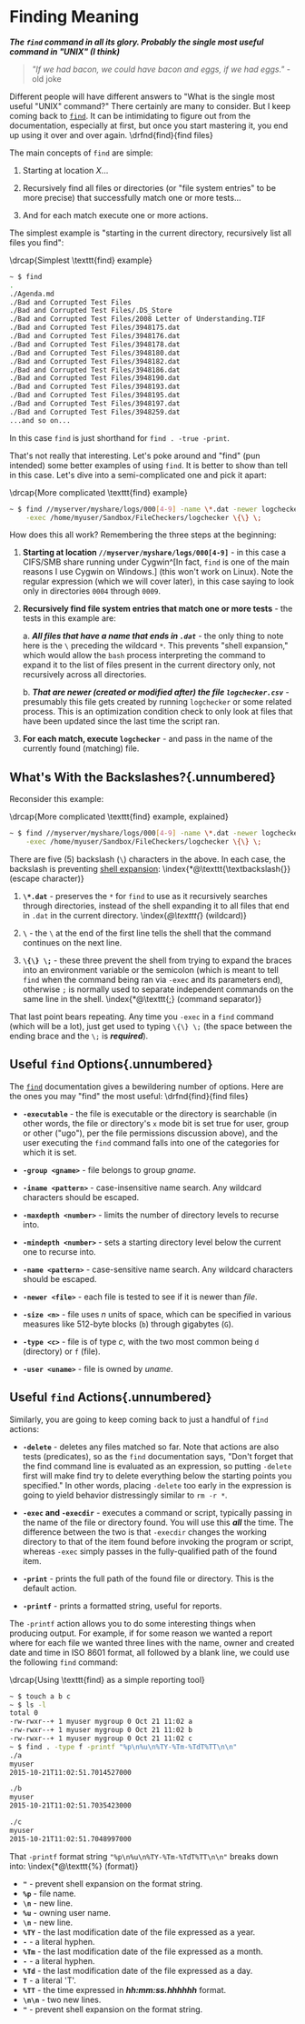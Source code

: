
# Finding Meaning

***The `find` command in all its glory. Probably the single most useful command in "UNIX" (I
think)***

> *"If we had bacon, we could have bacon and eggs, if we had eggs."* - old joke

Different people will have different answers to "What is the single most useful "UNIX" command?"
There certainly are many to consider. But I keep coming back to
[`find`](http://linux.die.net/man/1/find). It can be intimidating to figure out from the
documentation, especially at first, but once you start mastering it, you end up using it over and
over again.
\drfnd{find}{find files}

The main concepts of `find` are simple:

1. Starting at location *X*...

2. Recursively find all files or directories (or "file system entries" to be more precise) that
successfully match one or more tests...

3. And for each match execute one or more actions.

The simplest example is "starting in the current directory, recursively list all files you find":

\drcap{Simplest \texttt{find} example}
```bash
~ $ find
.
./Agenda.md
./Bad and Corrupted Test Files
./Bad and Corrupted Test Files/.DS_Store
./Bad and Corrupted Test Files/2008 Letter of Understanding.TIF
./Bad and Corrupted Test Files/3948175.dat
./Bad and Corrupted Test Files/3948176.dat
./Bad and Corrupted Test Files/3948178.dat
./Bad and Corrupted Test Files/3948180.dat
./Bad and Corrupted Test Files/3948182.dat
./Bad and Corrupted Test Files/3948186.dat
./Bad and Corrupted Test Files/3948190.dat
./Bad and Corrupted Test Files/3948193.dat
./Bad and Corrupted Test Files/3948195.dat
./Bad and Corrupted Test Files/3948197.dat
./Bad and Corrupted Test Files/3948259.dat
...and so on...
```

In this case `find` is just shorthand for `find . -true -print`.

That's not really that interesting. Let's poke around and "find" (pun intended) some better
examples of using `find`. It is better to show than tell in this case. Let's dive into a
semi-complicated one and pick it apart:

\drcap{More complicated \texttt{find} example}
```bash
~ $ find //myserver/myshare/logs/000[4-9] -name \*.dat -newer logchecker.csv \
    -exec /home/myuser/Sandbox/FileCheckers/logchecker \{\} \;
```

How does this all work? Remembering the three steps at the beginning:

1. **Starting at location `//myserver/myshare/logs/000[4-9]`** - in this case a CIFS/SMB share
running under Cygwin^[In fact, `find` is one of the main reasons I use Cygwin on Windows.] (this
won't work on Linux). Note the regular expression (which we will cover later), in this case saying
to look only in directories `0004` through `0009`.

2. **Recursively find file system entries that match one or more tests** - the tests in this
example are:

    a. ***All files that have a name that ends in `.dat`*** - the only thing to note here is the
    `\` preceding the wildcard `*`. This prevents "shell expansion," which would allow the `bash`
    process interpreting the command to expand it to the list of files present in the current
    directory only, not recursively across all directories.

    b. ***That are newer (created or modified after) the file `logchecker.csv`*** - presumably this
    file gets created by running `logchecker` or some related process. This is an optimization
    condition check to only look at files that have been updated since the last time the script ran.

3. **For each match, execute `logchecker`** - and pass in the name of the currently found (matching)
file.

## What's With the Backslashes?{.unnumbered}

Reconsider this example:

\drcap{More complicated \texttt{find} example, explained}
```bash
~ $ find //myserver/myshare/logs/000[4-9] -name \*.dat -newer logchecker.csv \
    -exec /home/myuser/Sandbox/FileCheckers/logchecker \{\} \;
```
          
There are five (5) backslash (`\`) characters in the above. In each case, the backslash is 
preventing [shell expansion](http://www.tldp.org/LDP/Bash-Beginners-Guide/html/sect_03_04.html):
\index{*@\texttt{\textbackslash{}} (escape character)}

1. **`\*.dat`** - preserves the `*` for `find` to use as it recursively searches through
directories, instead of the shell expanding it to all files that end in `.dat` in the current directory.
\index{*@\texttt{*} (wildcard)}

2. **`\`** - the `\` at the end of the first line tells the shell that the command continues on the
next line.

3. **`\{\} \;`** - these three prevent the shell from trying to expand the braces into an
environment variable or the semicolon (which is meant to tell `find` when the command being ran via
`-exec` and its parameters end), otherwise `;` is normally used to separate independent commands on
the same line in the shell.
\index{*@\texttt{;} (command separator)}

That last point bears repeating. Any time you `-exec` in a `find` command (which will be a lot),
just get used to typing `\{\} \;` (the space between the ending brace and the `\;` is
***required***).

## Useful `find` Options{.unnumbered}

The [`find`](http://linux.die.net/man/1/find) documentation gives a bewildering number of options.
Here are the ones you may "find" the most useful:
\drfnd{find}{find files}

* **`-executable`** - the file is executable or the directory is searchable (in other words, the
file or directory's `x` mode bit is set true for user, group or other ("ugo"), per the file
permissions discussion above), and the user executing the `find` command falls into one of the
categories for which it is set.

* **`-group <gname>`** - file belongs to group *gname*.

* **`-iname <pattern>`** - case-insensitive name search. Any wildcard characters should be escaped.

* **`-maxdepth <number>`** - limits the number of directory levels to recurse into.

* **`-mindepth <number>`** - sets a starting directory level below the current one to recurse into.

* **`-name <pattern>`** - case-sensitive name search. Any wildcard characters should be escaped.

* **`-newer <file>`** - each file is tested to see if it is newer than *file*.

* **`-size <n>`** - file uses *n* units of space, which can be specified in various measures like
512-byte blocks (`b`) through gigabytes (`G`).

* **`-type <c>`** - file is of type *c*, with the two most common being `d` (directory) or `f`
(file).

* **`-user <uname>`** - file is owned by *uname*.

## Useful `find` Actions{.unnumbered}

Similarly, you are going to keep coming back to just a handful of `find` actions:

* **`-delete`** - deletes any files matched so far. Note that actions are also tests (predicates),
so as the `find` documentation says, "Don't forget that the find command line is evaluated as an
expression, so putting `-delete` first will make find try to delete everything below the starting
points you specified." In other words, placing `-delete` too early in the expression is going to
yield behavior distressingly similar to `rm -r *`.

* **`-exec` and `-execdir`** - executes a command or script, typically passing in the name of the
file or directory found. You will use this ***all*** the time. The difference between the two is
that `-execdir` changes the working directory to that of the item found before invoking the program
or script, whereas `-exec` simply passes in the fully-qualified path of the found item.

* **`-print`** - prints the full path of the found file or directory. This is the default action.

* **`-printf`** - prints a formatted string, useful for reports.

The `-printf` action allows you to do some interesting things when producing output. For example,
if for some reason we wanted a report where for each file we wanted three lines with the name,
owner and created date and time in ISO 8601 format, all followed by a blank line, we could use the
following `find` command:

\drcap{Using \texttt{find} as a simple reporting tool}
```bash
~ $ touch a b c
~ $ ls -l
total 0
-rw-rwxr--+ 1 myuser mygroup 0 Oct 21 11:02 a
-rw-rwxr--+ 1 myuser mygroup 0 Oct 21 11:02 b
-rw-rwxr--+ 1 myuser mygroup 0 Oct 21 11:02 c
~ $ find . -type f -printf "%p\n%u\n%TY-%Tm-%TdT%TT\n\n"
./a
myuser
2015-10-21T11:02:51.7014527000

./b
myuser
2015-10-21T11:02:51.7035423000

./c
myuser
2015-10-21T11:02:51.7048997000
```

That `-printf` format string `"%p\n%u\n%TY-%Tm-%TdT%TT\n\n"` breaks down into:
\index{*@\texttt{\%} (format)}

* **`"`** - prevent shell expansion on the format string.
* **`%p`** - file name.
* **`\n`** - new line.
* **`%u`** - owning user name.
* **`\n`** - new line.
* **`%TY`** - the last modification date of the file expressed as a year.
* **`-`** - a literal hyphen. 
* **`%Tm`** - the last modification date of the file expressed as a month.
* **`-`** - a literal hyphen. 
* **`%Td`** - the last modification date of the file expressed as a day.
* **`T`** - a literal 'T'.
* **`%TT`** - the time expressed in ***hh:mm:ss.hhhhhh*** format.
* **`\n\n`** - two new lines.
* **`"`** - prevent shell expansion on the format string.